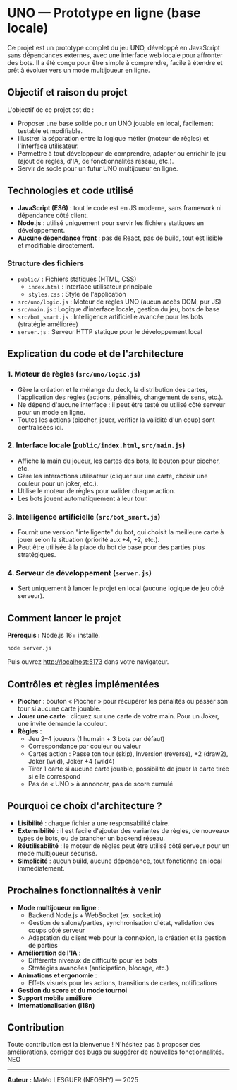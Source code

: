 # UNO — Prototype en ligne (base locale)

Ce projet est un prototype complet du jeu UNO, développé en JavaScript sans dépendances externes, avec une interface web locale pour affronter des bots. Il a été conçu pour être simple à comprendre, facile à étendre et prêt à évoluer vers un mode multijoueur en ligne.

## Objectif et raison du projet

L'objectif de ce projet est de :
- Proposer une base solide pour un UNO jouable en local, facilement testable et modifiable.
- Illustrer la séparation entre la logique métier (moteur de règles) et l'interface utilisateur.
- Permettre à tout développeur de comprendre, adapter ou enrichir le jeu (ajout de règles, d'IA, de fonctionnalités réseau, etc.).
- Servir de socle pour un futur UNO multijoueur en ligne.

## Technologies et code utilisé

- **JavaScript (ES6)** : tout le code est en JS moderne, sans framework ni dépendance côté client.
- **Node.js** : utilisé uniquement pour servir les fichiers statiques en développement.
- **Aucune dépendance front** : pas de React, pas de build, tout est lisible et modifiable directement.

### Structure des fichiers

- `public/` : Fichiers statiques (HTML, CSS)
  - `index.html` : Interface utilisateur principale
  - `styles.css` : Style de l'application
- `src/uno/logic.js` : Moteur de règles UNO (aucun accès DOM, pur JS)
- `src/main.js` : Logique d'interface locale, gestion du jeu, bots de base
- `src/bot_smart.js` : Intelligence artificielle avancée pour les bots (stratégie améliorée)
- `server.js` : Serveur HTTP statique pour le développement local

## Explication du code et de l'architecture

### 1. Moteur de règles (`src/uno/logic.js`)
- Gère la création et le mélange du deck, la distribution des cartes, l'application des règles (actions, pénalités, changement de sens, etc.).
- Ne dépend d'aucune interface : il peut être testé ou utilisé côté serveur pour un mode en ligne.
- Toutes les actions (piocher, jouer, vérifier la validité d'un coup) sont centralisées ici.

### 2. Interface locale (`public/index.html`, `src/main.js`)
- Affiche la main du joueur, les cartes des bots, le bouton pour piocher, etc.
- Gère les interactions utilisateur (cliquer sur une carte, choisir une couleur pour un joker, etc.).
- Utilise le moteur de règles pour valider chaque action.
- Les bots jouent automatiquement à leur tour.

### 3. Intelligence artificielle (`src/bot_smart.js`)
- Fournit une version "intelligente" du bot, qui choisit la meilleure carte à jouer selon la situation (priorité aux +4, +2, etc.).
- Peut être utilisée à la place du bot de base pour des parties plus stratégiques.

### 4. Serveur de développement (`server.js`)
- Sert uniquement à lancer le projet en local (aucune logique de jeu côté serveur).

## Comment lancer le projet

**Prérequis :** Node.js 16+ installé.

```bash
node server.js
```

Puis ouvrez [http://localhost:5173](http://localhost:5173) dans votre navigateur.

## Contrôles et règles implémentées

- **Piocher** : bouton « Piocher » pour récupérer les pénalités ou passer son tour si aucune carte jouable.
- **Jouer une carte** : cliquez sur une carte de votre main. Pour un Joker, une invite demande la couleur.
- **Règles** :
  - Jeu 2–4 joueurs (1 humain + 3 bots par défaut)
  - Correspondance par couleur ou valeur
  - Cartes action : Passe ton tour (skip), Inversion (reverse), +2 (draw2), Joker (wild), Joker +4 (wild4)
  - Tirer 1 carte si aucune carte jouable, possibilité de jouer la carte tirée si elle correspond
  - Pas de « UNO » à annoncer, pas de score cumulé

## Pourquoi ce choix d'architecture ?

- **Lisibilité** : chaque fichier a une responsabilité claire.
- **Extensibilité** : il est facile d'ajouter des variantes de règles, de nouveaux types de bots, ou de brancher un backend réseau.
- **Réutilisabilité** : le moteur de règles peut être utilisé côté serveur pour un mode multijoueur sécurisé.
- **Simplicité** : aucun build, aucune dépendance, tout fonctionne en local immédiatement.

## Prochaines fonctionnalités à venir

- **Mode multijoueur en ligne** :
  - Backend Node.js + WebSocket (ex. socket.io)
  - Gestion de salons/parties, synchronisation d'état, validation des coups côté serveur
  - Adaptation du client web pour la connexion, la création et la gestion de parties
- **Amélioration de l'IA** :
  - Différents niveaux de difficulté pour les bots
  - Stratégies avancées (anticipation, blocage, etc.)
- **Animations et ergonomie** :
  - Effets visuels pour les actions, transitions de cartes, notifications
- **Gestion du score et du mode tournoi**
- **Support mobile amélioré**
- **Internationalisation (i18n)**

## Contribution

Toute contribution est la bienvenue ! N'hésitez pas à proposer des améliorations, corriger des bugs ou suggérer de nouvelles fonctionnalités.
NEO

---

**Auteur :** Matéo LESGUER (NEOSHY) — 2025

